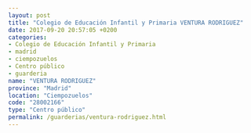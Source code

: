```yaml
---
layout: post
title: "Colegio de Educación Infantil y Primaria VENTURA RODRIGUEZ"
date: 2017-09-20 20:57:05 +0200
categories:
- Colegio de Educación Infantil y Primaria
- madrid
- ciempozuelos
- Centro público
- guarderia
name: "VENTURA RODRIGUEZ"
province: "Madrid"
location: "Ciempozuelos"
code: "28002166"
type: "Centro público"
permalink: /guarderias/ventura-rodriguez.html
---
```

